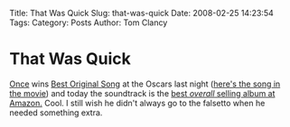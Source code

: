 Title: That Was Quick
Slug: that-was-quick
Date: 2008-02-25 14:23:54
Tags: 
Category: Posts
Author: Tom Clancy

# That Was Quick

<a href="http://www.imdb.com/title/tt0907657/" target="_blank">Once</a> wins <a href="http://www.billboard.com/bbcom/news/article_display.jsp?vnu_content_id=1003714808" target="_blank">Best Original Song</a> at the Oscars last night (<a href="http://www.youtube.com/watch?v=XzQRuTwaFI8" target="_blank">here's the song in the movie</a>) and today the soundtrack is the <a href="http://www.amazon.com/gp/bestsellers/music/ref=pd_dp_ts_m_1" target="_blank">best <em>overall</em> selling album at Amazon.</a> Cool. I still wish he didn't always go to the falsetto when he needed something extra.
